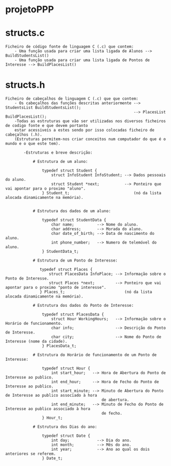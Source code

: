 # projetoPPP

# structs.c
    Ficheiro de código fonte de linguagem C (.c) que contem:
        - Uma função usada para criar uma lista ligada de Alunos --> BuildStudentsList()
        - Uma função usada para criar uma lista ligada de Pontos de Interesse --> BuildPlacesList()
# structs.h
    Ficheiro de cabeçalhos de linguagem C (.c) que que contem:
        - Os cabeçalhos das funções descritas anteriormente --> StudentsList BuildStudentsList();
                                                            --> PlacesList BuildPlacesList();
        -Todas as estruturas que vão ser utilizadas nos diversos ficheiros de codigo fonte e que devem portanto
        estar acessiveis a estes sendo por isso colocadas ficheiro de cabeçalhos (.h).
        (Estruturas permitem-nos criar conceitos num computador do que é o mundo e o que este tem).

            -Estruturas e breve descrição:

                # Estrutura de um aluno:

                    typedef struct Student {
                        struct InfoStudent InfoStudent; --> Dados pessoais do aluno.
                        struct Student *next;           --> Ponteiro que vai apontar para o proximo "aluno".
                    } Student_t;                            (nó da lista alocada dinamicamente na memória).


                # Estrutura dos dados de um aluno:

                    typedef struct StudentData {
                        char name;          --> Nome do aluno.
                        char address;       --> Morada do aluno.
                        char date_of_birth; --> Data de nascimento do aluno.
                        int phone_number;   --> Numero de telemóvel do aluno.
                    } StudentData_t;

                # Estrutura de um Ponto de Interesse:

                   typedef struct Places {
                       struct PlacesData InfoPlace; --> Informação sobre o Ponto de Interesse.
                       struct Places *next;         --> Ponteiro que vai apontar para o proximo "ponto de interesse".
                   } Places_t;                          (nó da lista alocada dinamicamente na memória).

                # Estrutura dos dados do Ponto de Interesse:

                    typedef struct PlacesData {
                        struct Hour WorkingHours;   --> Informação sobre o Horário de funcionamento.
                        char info;                  --> Descrição do Ponto de Interesse.
                        char city;                  --> Nome do Ponto de Interesse (nome da cidade).
                    } PlacesData_t;

                # Estrutura do Horário de funcionamento de um Ponto de Interesse:

                    typedef struct Hour {
                        int start_hour;   --> Hora de Abertura do Ponto de Interesse ao publico.
                        int end_hour;     --> Hora de Fecho do Ponto de Interesse ao publico.
                        int start_minute; --> Minuto de Abertura do Ponto de Interesse ao publico associado à hora
                                              de abertura.
                        int end_minute;   --> Minuto de Fecho do Ponto de Interesse ao publico associado à hora
                                              de fecho.
                    } Hour_t;

                # Estrutura dos Dias do ano:

                    typedef struct Date {
                        int day;            --> Dia do ano.
                        int month;          --> Mês do ano.
                        int year;           --> Ano ao qual os dois anteriores se referem.
                    } Date_t;




